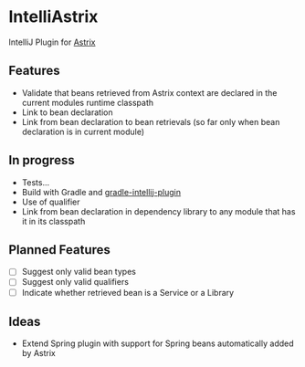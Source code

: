 # IntelliAstrix
IntelliJ Plugin for [Astrix](https://github.com/AvanzaBank/astrix)

## Features
* Validate that beans retrieved from Astrix context are declared in the current modules runtime classpath
* Link to bean declaration
* Link from bean declaration to bean retrievals (so far only when bean declaration is in current module)

## In progress
* Tests...
* Build with Gradle and [gradle-intellij-plugin](https://github.com/JetBrains/gradle-intellij-plugin)
* Use of qualifier
* Link from bean declaration in dependency library to any module that has it in its classpath

## Planned Features
- [ ] Suggest only valid bean types
- [ ] Suggest only valid qualifiers
- [ ] Indicate whether retrieved bean is a Service or a Library

## Ideas
* Extend Spring plugin with support for Spring beans automatically added by Astrix
